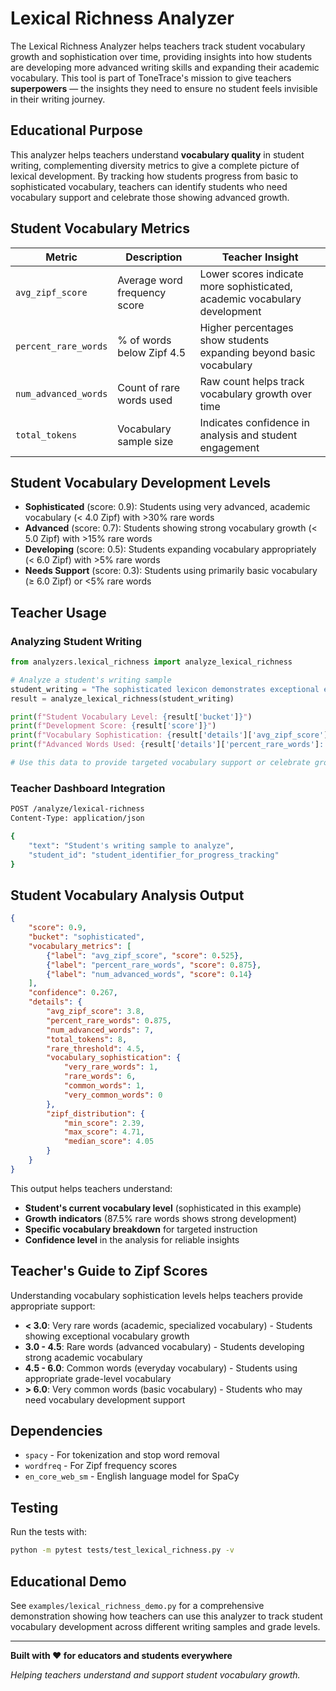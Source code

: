# Lexical Richness Analyzer

The Lexical Richness Analyzer helps teachers track student vocabulary growth and sophistication over time, providing insights into how students are developing more advanced writing skills and expanding their academic vocabulary. This tool is part of ToneTrace's mission to give teachers **superpowers** — the insights they need to ensure no student feels invisible in their writing journey.

## Educational Purpose

This analyzer helps teachers understand **vocabulary quality** in student writing, complementing diversity metrics to give a complete picture of lexical development. By tracking how students progress from basic to sophisticated vocabulary, teachers can identify students who need vocabulary support and celebrate those showing advanced growth.

## Student Vocabulary Metrics

| Metric | Description | Teacher Insight |
|--------|-------------|-----------------|
| `avg_zipf_score` | Average word frequency score | Lower scores indicate more sophisticated, academic vocabulary development |
| `percent_rare_words` | % of words below Zipf 4.5 | Higher percentages show students expanding beyond basic vocabulary |
| `num_advanced_words` | Count of rare words used | Raw count helps track vocabulary growth over time |
| `total_tokens` | Vocabulary sample size | Indicates confidence in analysis and student engagement |

## Student Vocabulary Development Levels

- **Sophisticated** (score: 0.9): Students using very advanced, academic vocabulary (< 4.0 Zipf) with >30% rare words
- **Advanced** (score: 0.7): Students showing strong vocabulary growth (< 5.0 Zipf) with >15% rare words  
- **Developing** (score: 0.5): Students expanding vocabulary appropriately (< 6.0 Zipf) with >5% rare words
- **Needs Support** (score: 0.3): Students using primarily basic vocabulary (≥ 6.0 Zipf) or <5% rare words

## Teacher Usage

### Analyzing Student Writing

```python
from analyzers.lexical_richness import analyze_lexical_richness

# Analyze a student's writing sample
student_writing = "The sophisticated lexicon demonstrates exceptional erudition."
result = analyze_lexical_richness(student_writing)

print(f"Student Vocabulary Level: {result['bucket']}")
print(f"Development Score: {result['score']}")
print(f"Vocabulary Sophistication: {result['details']['avg_zipf_score']}")
print(f"Advanced Words Used: {result['details']['percent_rare_words']:.1%}")

# Use this data to provide targeted vocabulary support or celebrate growth
```

### Teacher Dashboard Integration

```bash
POST /analyze/lexical-richness
Content-Type: application/json

{
    "text": "Student's writing sample to analyze",
    "student_id": "student_identifier_for_progress_tracking"
}
```

## Student Vocabulary Analysis Output

```json
{
    "score": 0.9,
    "bucket": "sophisticated",
    "vocabulary_metrics": [
        {"label": "avg_zipf_score", "score": 0.525},
        {"label": "percent_rare_words", "score": 0.875},
        {"label": "num_advanced_words", "score": 0.14}
    ],
    "confidence": 0.267,
    "details": {
        "avg_zipf_score": 3.8,
        "percent_rare_words": 0.875,
        "num_advanced_words": 7,
        "total_tokens": 8,
        "rare_threshold": 4.5,
        "vocabulary_sophistication": {
            "very_rare_words": 1,
            "rare_words": 6,
            "common_words": 1,
            "very_common_words": 0
        },
        "zipf_distribution": {
            "min_score": 2.39,
            "max_score": 4.71,
            "median_score": 4.05
        }
    }
}
```

This output helps teachers understand:
- **Student's current vocabulary level** (sophisticated in this example)
- **Growth indicators** (87.5% rare words shows strong development)
- **Specific vocabulary breakdown** for targeted instruction
- **Confidence level** in the analysis for reliable insights

## Teacher's Guide to Zipf Scores

Understanding vocabulary sophistication levels helps teachers provide appropriate support:

- **< 3.0**: Very rare words (academic, specialized vocabulary) - Students showing exceptional vocabulary growth
- **3.0 - 4.5**: Rare words (advanced vocabulary) - Students developing strong academic vocabulary
- **4.5 - 6.0**: Common words (everyday vocabulary) - Students using appropriate grade-level vocabulary
- **> 6.0**: Very common words (basic vocabulary) - Students who may need vocabulary development support

## Dependencies

- `spacy` - For tokenization and stop word removal
- `wordfreq` - For Zipf frequency scores
- `en_core_web_sm` - English language model for SpaCy

## Testing

Run the tests with:

```bash
python -m pytest tests/test_lexical_richness.py -v
```

## Educational Demo

See `examples/lexical_richness_demo.py` for a comprehensive demonstration showing how teachers can use this analyzer to track student vocabulary development across different writing samples and grade levels.

---

**Built with ❤️ for educators and students everywhere**

*Helping teachers understand and support student vocabulary growth.* 